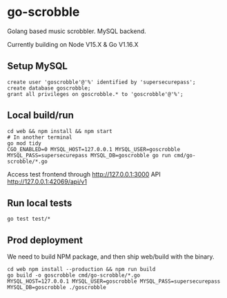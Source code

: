 # go-scrobble

Golang based music scrobbler. MySQL backend.

Currently building on Node V15.X & Go V1.16.X


## Setup MySQL

    create user 'goscrobble'@'%' identified by 'supersecurepass';
    create database goscrobble;
    grant all privileges on goscrobble.* to 'goscrobble'@'%';

## Local build/run
    cd web && npm install && npm start
    # In another terminal
    go mod tidy
    CGO_ENABLED=0 MYSQL_HOST=127.0.0.1 MYSQL_USER=goscrobble MYSQL_PASS=supersecurepass MYSQL_DB=goscrobble go run cmd/go-scrobble/*.go

Access test frontend through http://127.0.0.1:3000 API http://127.0.0.1:42069/api/v1

## Run local tests
    go test test/*

## Prod deployment
We need to build NPM package, and then ship web/build with the binary.

    cd web npm install --production && npm run build
    go build -o goscrobble cmd/go-scrobble/*.go
    MYSQL_HOST=127.0.0.1 MYSQL_USER=goscrobble MYSQL_PASS=supersecurepass MYSQL_DB=goscrobble ./goscrobble